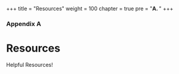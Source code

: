 +++
title = "Resources"
weight = 100
chapter = true
pre = "<b>A. </b>"
+++

### Appendix A

# Resources

Helpful Resources!

